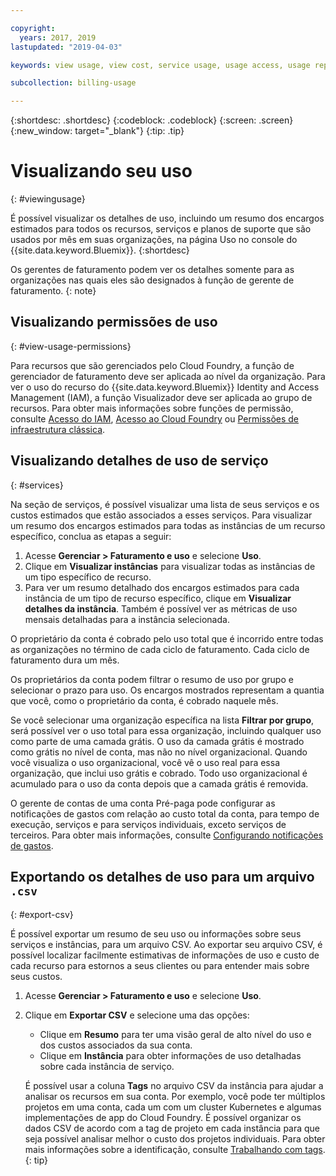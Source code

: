 ```yaml
---

copyright:
  years: 2017, 2019
lastupdated: "2019-04-03"

keywords: view usage, view cost, service usage, usage access, usage report

subcollection: billing-usage

---
```


{:shortdesc: .shortdesc}
{:codeblock: .codeblock}
{:screen: .screen}
{:new_window: target="_blank"}
{:tip: .tip}


# Visualizando seu uso
{: #viewingusage}

É possível visualizar os detalhes de uso, incluindo um resumo dos encargos estimados para todos os recursos, serviços e planos de suporte que são usados por mês em suas organizações, na página Uso no console do {{site.data.keyword.Bluemix}}.
{:shortdesc}

Os gerentes de faturamento podem ver os detalhes somente para as organizações nas quais eles são designados à função de gerente de faturamento.
{: note}


## Visualizando permissões de uso
{: #view-usage-permissions}

Para recursos que são gerenciados pelo Cloud Foundry, a função de gerenciador de faturamento deve ser aplicada ao nível da organização. Para ver o uso do recurso do {{site.data.keyword.Bluemix}} Identity and Access Management (IAM), a função Visualizador deve ser aplicada ao grupo de recursos. Para obter mais informações sobre funções de permissão, consulte [Acesso do IAM](/docs/iam?topic=iam-userroles), [Acesso ao Cloud Foundry](/docs/iam?topic=iam-cfaccess) ou [Permissões de infraestrutura clássica](/docs/iam?topic=iam-infrapermission).

## Visualizando detalhes de uso de serviço
{: #services}

Na seção de serviços, é possível visualizar uma lista de seus serviços e os custos estimados que estão associados a esses serviços. Para visualizar um resumo dos encargos estimados para todas as instâncias de um recurso específico, conclua as etapas a seguir:

1. Acesse **Gerenciar > Faturamento e uso** e selecione **Uso**.
2. Clique em **Visualizar instâncias** para visualizar todas as instâncias de um tipo específico de recurso.  
3. Para ver um resumo detalhado dos encargos estimados para cada instância de um tipo de recurso específico, clique em **Visualizar detalhes da instância**. Também é possível ver as métricas de uso mensais detalhadas para a instância selecionada.

O proprietário da conta é cobrado pelo uso total que é incorrido entre todas as organizações no término de cada ciclo de faturamento. Cada ciclo de faturamento dura um mês.

Os proprietários da conta podem filtrar o resumo de uso por grupo e selecionar o prazo para uso. Os encargos mostrados representam a quantia que você, como o proprietário da conta, é cobrado naquele mês.

Se você selecionar uma organização específica na lista **Filtrar por grupo**, será possível ver o uso total para essa organização, incluindo qualquer uso como parte de uma camada grátis. O uso da camada grátis é mostrado como grátis no nível de conta, mas não no nível organizacional. Quando você visualiza o uso organizacional, você vê o uso real para essa organização, que inclui uso grátis e cobrado. Todo uso organizacional é acumulado para o uso da conta depois que a camada grátis é removida.

O gerente de contas de uma conta Pré-paga pode configurar as notificações de gastos com relação ao custo total da conta, para tempo de execução, serviços e para serviços individuais, exceto serviços de terceiros. Para obter mais informações, consulte [Configurando notificações de gastos](/docs/billing-usage?topic=billing-usage-spending).

## Exportando os detalhes de uso para um arquivo `.csv`
{: #export-csv}

É possível exportar um resumo de seu uso ou informações sobre seus serviços e instâncias, para um arquivo CSV. Ao exportar seu arquivo CSV, é possível localizar facilmente estimativas de informações de uso e custo de cada recurso para estornos a seus clientes ou para entender mais sobre seus custos.

1. Acesse **Gerenciar > Faturamento e uso** e selecione **Uso**.
1. Clique em **Exportar CSV** e selecione uma das opções:
   - Clique em **Resumo** para ter uma visão geral de alto nível do uso e dos custos associados da sua conta.
   - Clique em **Instância** para obter informações de uso detalhadas sobre cada instância de serviço.

   É possível usar a coluna **Tags** no arquivo CSV da instância para ajudar a analisar os recursos em sua conta. Por exemplo, você pode ter múltiplos projetos em uma conta, cada um com um cluster Kubernetes e algumas implementações de app do Cloud Foundry. É possível organizar os dados CSV de acordo com a tag de projeto em cada instância para que seja possível analisar melhor o custo dos projetos individuais. Para obter mais informações sobre a identificação, consulte [Trabalhando com tags](/docs/resources?topic=resources-tag).
   {: tip}
